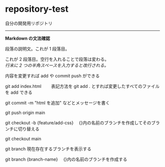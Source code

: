 # repository-test

自分の開発用リポジトリ

---

**Markdown の文法確認**

段落の説明文。これが 1 段落目。

これが 2 段落目。空行を入れることで段落は変わる。  
_行末に 2 つの半角スペースを入力すると改行される。_

内容を変更すれば add や commit push ができる

git add index.html 　　表記方法を git add . とすれば変更したすべてのファイルを add できる

git commit -m "html を追加" などとメッセージを書く

git push origin main

git checkout -b {feature/add-css} 　{}内の名前のブランチを作成してそのブランチに切り替える

git checkout main

git branch  現在存在するブランチを表示する

git branch {branch-name} 　{}内の名前のブランチを作成する

